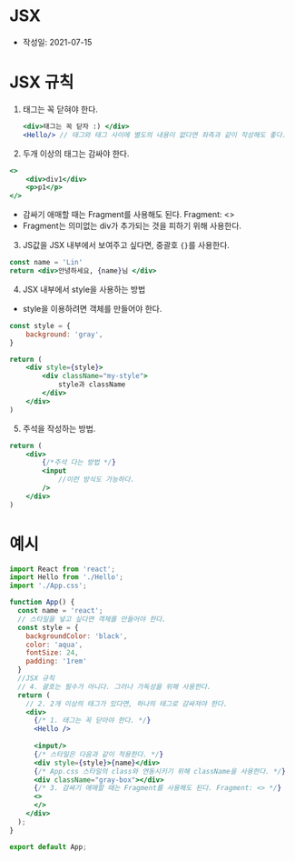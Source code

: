 # JSX

- 작성일: 2021-07-15

# JSX 규칙

1. 태그는 꼭 닫혀야 한다.

    ```jsx
    <div>태그는 꼭 닫자 :) </div>
    <Hello/> // 태그와 태그 사이에 별도의 내용이 없다면 좌측과 같이 작성해도 좋다. 
    ```

2. 두개 이상의 태그는 감싸야 한다.

```jsx
<>
	<div>div1</div>
	<p>p1</p>
</>
```

- 감싸기 애매할 때는 Fragment를 사용해도 된다. Fragment: <>
- Fragment는 의미없는 div가 추가되는 것을 피하기 위해 사용한다.

3. JS값을 JSX 내부에서 보여주고 싶다면, 중괄호 `{}`를 사용한다.

```jsx
const name = 'Lin'
return <div>안녕하세요, {name}님 </div>
```

4. JSX 내부에서 style을 사용하는 방법

- style을 이용하려면 객체를 만들어야 한다.

```jsx
const style = {
	background: 'gray',
}

return (
	<div style={style}>
		<div className="my-style">
			style과 className
		</div>
	</div>
)
```

5. 주석을 작성하는 방법.

```jsx
return (
	<div>
		{/*주석 다는 방법 */}
		<input 
			//이런 방식도 가능하다.
		/>
	</div>
)
```

# 예시

```jsx
import React from 'react';
import Hello from './Hello';
import './App.css';

function App() {
  const name = 'react';
  // 스타일을 넣고 싶다면 객체를 만들어야 한다.
  const style = {
    backgroundColor: 'black', 
    color: 'aqua',
    fontSize: 24,
    padding: '1rem'
  }
  //JSX 규칙 
  // 4. 괄호는 필수가 아니다. 그러나 가독성을 위해 사용한다. 
  return (
    // 2. 2개 이상의 태그가 있다면, 하나의 태그로 감싸져야 한다. 
    <div>
      {/* 1. 태그는 꼭 닫아야 한다. */}
      <Hello />
      
      <input/>
      {/* 스타일은 다음과 같이 적용한다. */}
      <div style={style}>{name}</div>
      {/* App.css 스타일의 class와 연동시키기 위해 className을 사용한다. */}
      <div className="gray-box"></div>
      {/* 3. 감싸기 애매할 때는 Fragment를 사용해도 된다. Fragment: <> */}
      <>
      </>
    </div>
  );
}

export default App;
```